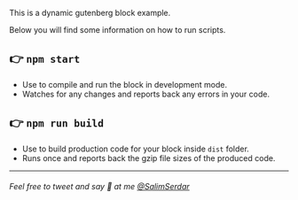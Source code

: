 This is a dynamic gutenberg block example.

Below you will find some information on how to run scripts.

## 👉  `npm start`
- Use to compile and run the block in development mode.
- Watches for any changes and reports back any errors in your code.

## 👉  `npm run build`
- Use to build production code for your block inside `dist` folder.
- Runs once and reports back the gzip file sizes of the produced code.

---

###### Feel free to tweet and say 👋 at me [@SalimSerdar](https://twitter.com/SalimSerdar/)


